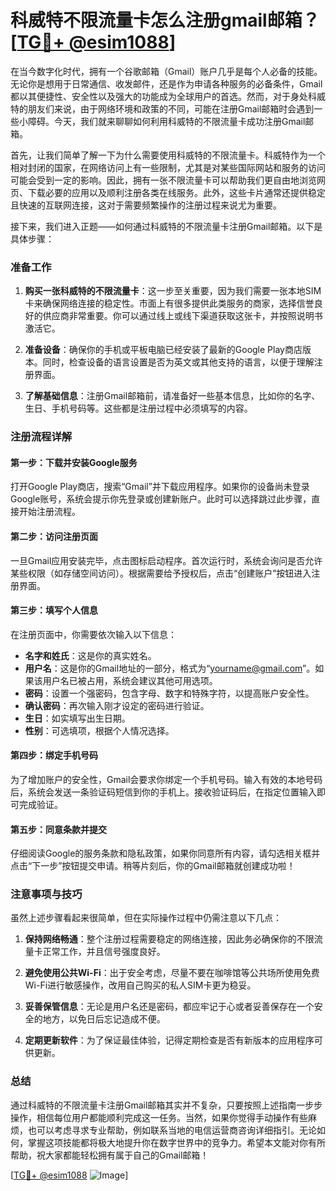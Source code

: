 # 科威特不限流量卡怎么注册gmail邮箱？[[TG💪+ @esim1088](https://t.me/s/esim1088)]

在当今数字化时代，拥有一个谷歌邮箱（Gmail）账户几乎是每个人必备的技能。无论你是想用于日常通信、收发邮件，还是作为申请各种服务的必备条件，Gmail都以其便捷性、安全性以及强大的功能成为全球用户的首选。然而，对于身处科威特的朋友们来说，由于网络环境和政策的不同，可能在注册Gmail邮箱时会遇到一些小障碍。今天，我们就来聊聊如何利用科威特的不限流量卡成功注册Gmail邮箱。

首先，让我们简单了解一下为什么需要使用科威特的不限流量卡。科威特作为一个相对封闭的国家，在网络访问上有一些限制，尤其是对某些国际网站和服务的访问可能会受到一定的影响。因此，拥有一张不限流量卡可以帮助我们更自由地浏览网页、下载必要的应用以及顺利注册各类在线服务。此外，这些卡片通常还提供稳定且快速的互联网连接，这对于需要频繁操作的注册过程来说尤为重要。

接下来，我们进入正题——如何通过科威特的不限流量卡注册Gmail邮箱。以下是具体步骤：

### 准备工作

1. **购买一张科威特的不限流量卡**：这一步至关重要，因为我们需要一张本地SIM卡来确保网络连接的稳定性。市面上有很多提供此类服务的商家，选择信誉良好的供应商非常重要。你可以通过线上或线下渠道获取这张卡，并按照说明书激活它。

2. **准备设备**：确保你的手机或平板电脑已经安装了最新的Google Play商店版本。同时，检查设备的语言设置是否为英文或其他支持的语言，以便于理解注册界面。

3. **了解基础信息**：注册Gmail邮箱前，请准备好一些基本信息，比如你的名字、生日、手机号码等。这些都是注册过程中必须填写的内容。

### 注册流程详解

#### 第一步：下载并安装Google服务

打开Google Play商店，搜索“Gmail”并下载应用程序。如果你的设备尚未登录Google账号，系统会提示你先登录或创建新账户。此时可以选择跳过此步骤，直接开始注册流程。

#### 第二步：访问注册页面

一旦Gmail应用安装完毕，点击图标启动程序。首次运行时，系统会询问是否允许某些权限（如存储空间访问）。根据需要给予授权后，点击“创建账户”按钮进入注册界面。

#### 第三步：填写个人信息

在注册页面中，你需要依次输入以下信息：
- **名字和姓氏**：这是你的真实姓名。
- **用户名**：这是你的Gmail地址的一部分，格式为“yourname@gmail.com”。如果该用户名已被占用，系统会建议其他可用选项。
- **密码**：设置一个强密码，包含字母、数字和特殊字符，以提高账户安全性。
- **确认密码**：再次输入刚才设定的密码进行验证。
- **生日**：如实填写出生日期。
- **性别**：可选填项，根据个人情况选择。

#### 第四步：绑定手机号码

为了增加账户的安全性，Gmail会要求你绑定一个手机号码。输入有效的本地号码后，系统会发送一条验证码短信到你的手机上。接收验证码后，在指定位置输入即可完成验证。

#### 第五步：同意条款并提交

仔细阅读Google的服务条款和隐私政策，如果你同意所有内容，请勾选相关框并点击“下一步”按钮提交申请。稍等片刻后，你的Gmail邮箱就创建成功啦！

### 注意事项与技巧

虽然上述步骤看起来很简单，但在实际操作过程中仍需注意以下几点：

1. **保持网络畅通**：整个注册过程需要稳定的网络连接，因此务必确保你的不限流量卡正常工作，并且信号强度良好。
   
2. **避免使用公共Wi-Fi**：出于安全考虑，尽量不要在咖啡馆等公共场所使用免费Wi-Fi进行敏感操作，改用自己购买的私人SIM卡更为稳妥。

3. **妥善保管信息**：无论是用户名还是密码，都应牢记于心或者妥善保存在一个安全的地方，以免日后忘记造成不便。

4. **定期更新软件**：为了保证最佳体验，记得定期检查是否有新版本的应用程序可供更新。

### 总结

通过科威特的不限流量卡注册Gmail邮箱其实并不复杂，只要按照上述指南一步步操作，相信每位用户都能顺利完成这一任务。当然，如果你觉得手动操作有些麻烦，也可以考虑寻求专业帮助，例如联系当地的电信运营商咨询详细指引。无论如何，掌握这项技能都将极大地提升你在数字世界中的竞争力。希望本文能对你有所帮助，祝大家都能轻松拥有属于自己的Gmail邮箱！

[[TG💪+ @esim1088](https://t.me/s/esim1088) ![Image](https://i.postimg.cc/4NQfJmqS/Snipaste-2025-05-13-00-14-12.png)]